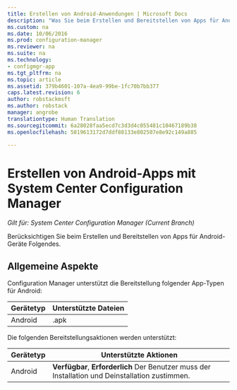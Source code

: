 ```yaml
---
title: Erstellen von Android-Anwendungen | Microsoft Docs
description: "Was Sie beim Erstellen und Bereitstellen von Apps für Android-Geräte berücksichtigen müssen."
ms.custom: na
ms.date: 10/06/2016
ms.prod: configuration-manager
ms.reviewer: na
ms.suite: na
ms.technology:
- configmgr-app
ms.tgt_pltfrm: na
ms.topic: article
ms.assetid: 379b4601-107a-4ea9-99be-1fc70b7bb377
caps.latest.revision: 6
author: robstackmsft
ms.author: robstack
manager: angrobe
translationtype: Human Translation
ms.sourcegitcommit: 6a28028faa5ecd7c3d3d4c055481c10467189b38
ms.openlocfilehash: 5819613172d7ddf88133e802507e8e92c149a885

---
```

# <a name="create-android-applications-with-system-center-configuration-manager"></a>Erstellen von Android-Apps mit System Center Configuration Manager

*Gilt für: System Center Configuration Manager (Current Branch)*

Berücksichtigen Sie beim Erstellen und Bereitstellen von Apps für Android-Geräte Folgendes.  

## <a name="general-considerations"></a>Allgemeine Aspekte

Configuration Manager unterstützt die Bereitstellung folgender App-Typen für Android:

|Gerätetyp|Unterstützte Dateien|
|-|-|
|Android|.apk|

Die folgenden Bereitstellungsaktionen werden unterstützt:

|Gerätetyp|Unterstützte Aktionen|
|-|-|
|Android|**Verfügbar**, **Erforderlich** Der Benutzer muss der Installation und Deinstallation zustimmen.



<!--HONumber=Dec16_HO3-->


